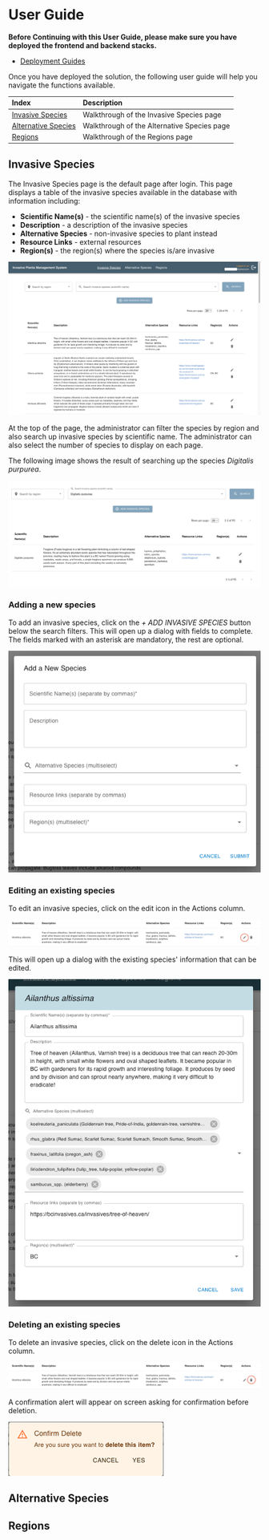 # User Guide

**Before Continuing with this User Guide, please make sure you have deployed the frontend and backend stacks.**

- [Deployment Guides](./DeploymentGuide.md)

Once you have deployed the solution, the following user guide will help you navigate the functions available.

| Index                              | Description                                                |
| :--------------------------------- | :----------------------------------------------------------|
| [Invasive Species](#invasive-species) | Walkthrough of the Invasive Species page   |
| [Alternative Species](#alternative-species) | Walkthrough of the Alternative Species page   |
| [Regions](#regions)  | Walkthrough of the Regions page |


## Invasive Species
The Invasive Species page is the default page after login. This page displays a table of the invasive species available in the database with information including:

- **Scientific Name(s)** - the scientific name(s) of the invasive species
- **Description** - a description of the invasive species
- **Alternative Species** - non-invasive species to plant instead
- **Resource Links** - external resources
- **Region(s)** - the region(s) where the species is/are invasive

![invasive species page](./images/invasive_species_page.png)


At the top of the page, the administrator can filter the species by region and also search up invasive species by scientific name. The administrator can also select the number of species to display on each page. 

The following image shows the result of searching up the species *Digitalis purpurea*. 

![invasive species page search functionality](./images/invasive_species_search.png)

### Adding a new species
To add an invasive species, click on the *+ ADD INVASIVE SPECIES* button below the search filters. This will open up a dialog with fields to complete. The fields marked with an asterisk are mandatory, the rest are optional. 

![add invasive species dialog](./images/add_invasive_species_dialog.png)

### Editing an existing species
To edit an invasive species, click on the edit icon in the Actions column. 

![edit invasive species icon](./images/edit.png)


This will open up a dialog with the existing species' information that can be edited.

![add invasive species dialog](./images/edit_invasive_species_dialog.png)


### Deleting an existing species
To delete an invasive species, click on the delete icon in the Actions column. 

![delete icon](./images/delete.png)


A confirmation alert will appear on screen asking for confirmation before deletion.

![delete confirmation](./images/confirm_delete_alert.png)

## Alternative Species

## Regions